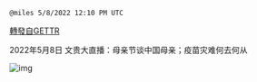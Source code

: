 
`@miles 5/8/2022 12:10 PM UTC`

[轉發自GETTR](https://gettr.com/post/p18uj0689f2)

2022年5月8日 文贵大直播：母亲节谈中国母亲；疫苗灾难何去何从

![img](https://media.gettr.com/group42/origin/2022/05/08/11/47724e8b-23cf-4d16-1c4c-2e9ed27aea4f/6383d6c383a688bc0ce747d8282e44b3.jpeg)
